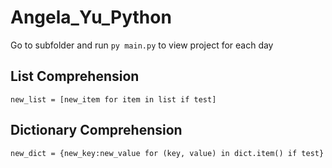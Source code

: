 # Angela_Yu_Python

Go to subfolder and run `py main.py` to view project for each day

## List Comprehension
`new_list = [new_item for item in list if test]`

## Dictionary Comprehension
`new_dict = {new_key:new_value for (key, value) in dict.item() if test}`